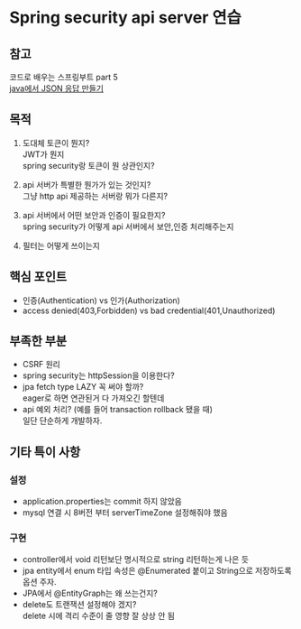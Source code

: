 # Spring security api server 연습
## 참고 
코드로 배우는 스프링부트 part 5 <br>
[java에서 JSON 응답 만들기](https://harrydony.tistory.com/364)

## 목적
1. 도대체 토큰이 뭔지?<br>
   JWT가 뭔지<br>
   spring security랑 토큰이 뭔 상관인지?
   
2. api 서버가 특별한 뭔가가 있는 것인지?<br>
   그냥 http api 제공하는 서버랑 뭐가 다른지?

3. api 서버에서 어떤 보안과 인증이 필요한지?<br>
   spring security가 어떻게 api 서버에서 보안,인증 처리해주는지

4. 필터는 어떻게 쓰이는지

## 핵심 포인트
- 인증(Authentication) vs 인가(Authorization)
- access denied(403,Forbidden) vs bad credential(401,Unauthorized)

## 부족한 부분
- CSRF 원리
- spring security는 httpSession을 이용한다?
- jpa fetch type LAZY 꼭 써야 할까?<br>
 eager로 하면 연관된거 다 가져오긴 할텐데<br>
- api 예외 처리? (예를 들어 transaction rollback 됐을 때)  <br>
일단 단순하게 개발하자.

## 기타 특이 사항
### 설정
- application.properties는 commit 하지 않았음
- mysql 연결 시 8버전 부터 serverTimeZone 설정해줘야 했음
  
### 구현
- controller에서 void 리턴보단 명시적으로 string 리턴하는게 나은 듯
- jpa entity에서 enum 타입 속성은 @Enumerated 붙이고 String으로 저장하도록 옵션 주자.
- JPA에서 @EntityGraph는 왜 쓰는건지?
- delete도 트랜잭션 설정해야 겠지?<br>
  delete 시에 격리 수준이 줄 영향 잘 상상 안 됨
  


